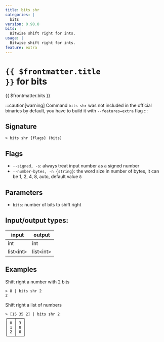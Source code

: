 ```yaml
---
title: bits shr
categories: |
  bits
version: 0.90.0
bits: |
  Bitwise shift right for ints.
usage: |
  Bitwise shift right for ints.
feature: extra
---
```


<!-- This file is automatically generated. Please edit the command in https://github.com/nushell/nushell instead. -->

# <code>{{ $frontmatter.title }}</code> for bits

<div class='command-title'>{{ $frontmatter.bits }}</div>

:::caution[warning]
Command `bits shr` was not included in the official binaries by default, you have to build it with `--features=extra` flag
:::

## Signature

`> bits shr {flags} (bits)`

## Flags

- `--signed, -s`: always treat input number as a signed number
- `--number-bytes, -n {string}`: the word size in number of bytes, it can be 1, 2, 4, 8, auto, default value `8`

## Parameters

- `bits`: number of bits to shift right

## Input/output types:

| input       | output      |
| ----------- | ----------- |
| int         | int         |
| list\<int\> | list\<int\> |

## Examples

Shift right a number with 2 bits

```nu
> 8 | bits shr 2
2
```

Shift right a list of numbers

```nu
> [15 35 2] | bits shr 2
╭───┬───╮
│ 0 │ 3 │
│ 1 │ 8 │
│ 2 │ 0 │
╰───┴───╯

```

